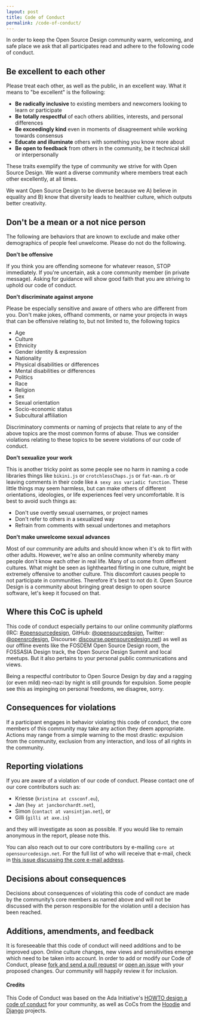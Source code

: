 ```yaml
---
layout: post
title: Code of Conduct
permalink: /code-of-conduct/
---
```


In order to keep the Open Source Design community warm, welcoming, and safe place we ask that all participates read and adhere to the following code of conduct.

## Be excellent to each other

Please treat each other, as well as the public, in an excellent way. What it means to "be excellent" is the following:

- **Be radically inclusive** to existing members and newcomers looking to learn or participate
- **Be totally respectful** of each others abilities, interests, and personal differences
- **Be exceedingly kind** even in moments of disagreement while working towards consensus
- **Educate and illuminate** others with something you  know more about
- **Be open to feedback** from others in the community, be it technical skill or interpersonally

These traits exemplify the type of community we strive for with Open Source Design. We want a diverse community where members treat each other excellently, at all times.

We want Open Source Design to be diverse because we A) believe in equality and B) know that diversity leads to healthier culture, which outputs better creativity.

## Don't be a mean or a not nice person

The following are behaviors that are known to exclude and make other demographics of people feel unwelcome. Please do not do the following.

**Don't be offensive**

If you think you are offending someone for whatever reason, STOP immediately. If you're uncertain, ask a core community member (in private message). Asking for guidance will show good faith that you are striving to uphold our code of conduct.

**Don't discriminate against anyone**

Please be especially sensitive and aware of others who are different from you. Don't make jokes, offhand comments, or name your projects in ways that can be offensive relating to, but not limited to, the following topics

- Age
- Culture
- Ethnicity
- Gender identity & expression
- Nationality
- Physical disabilities or differences
- Mental disabilities or differences
- Politics
- Race
- Religion
- Sex
- Sexual orientation
- Socio-economic status
- Subcultural affiliation

Discriminatory comments or naming of projects that relate to any of the above topics are the most common forms of abuse. Thus we consider violations relating to these topics to be severe violations of our code of conduct.

**Don't sexualize your work**

This is another tricky point as some people see no harm in naming a code libraries things like `bikini.js` or `crotchlessChaps.js` or `fat-man.rb` or leaving comments in their code like `A sexy ass variadic function`. These little things may seem harmless, but can make others of different orientations, ideologies, or life experiences feel very uncomfortable. It is best to avoid such things as:

- Don't use overtly sexual usernames, or project names
- Don't refer to others in a sexualized way
- Refrain from comments with sexual undertones and metaphors

**Don't make unwelcome sexual advances**

Most of our community are adults and should know when it's ok to flirt with other adults. However, we're also an online community whereby many people don't know each other in real life. Many of us come from different cultures. What might be seen as lighthearted flirting in one culture, might be extremely offensive to another culture. This discomfort causes people to not participate in communities. Therefore it's best to not do it. Open Source Design is a community about bringing great design to open source software, let's keep it focused on that.

## Where this CoC is upheld

This code of conduct especially pertains to our online community platforms (IRC: [#opensourcedesign](http://chat.opensourcedesign.net), GitHub: [@opensourcedesign](https://github.com/opensourcedesign), Twitter: [@opensrcdesign](https://twitter.com/opensrcdesign), Discourse: [discourse.opensourcedesign.net](https://discourse.opensourcedesign.net)) as well as our offline events like the FOSDEM Open Source Design room, the FOSSASIA Design track, the Open Source Design Summit and local meetups. But it also pertains to your personal public communications and views.

Being a respectful contributor to Open Source Design by day and a ragging (or even mild) neo-nazi by night is still grounds for expulsion. Some people see this as impinging on personal freedoms, we disagree, sorry.

## Consequences for violations

If a participant engages in behavior violating this code of conduct, the core members of this community may take any action they deem appropriate. Actions may range from a simple warning to the most drastic: expulsion from the community, exclusion from any interaction, and loss of all rights in the community.

## Reporting violations

If you are aware of a violation of our code of conduct. Please contact one of our core contributors such as:
* Kriesse (`kristina at cssconf.eu`),  
* Jan (`hey at jancborchardt.net`),
* Simon (`contact at vansintjan.net`), or
* Gilli (`gilli at axe.is`)

and they will investigate as soon as possible. If you would like to remain anonymous in the report, please note this.

You can also reach out to our core contributors by e-mailing `core at opensourcedesign.net`. For the full list of who will receive that e-mail, check in [this issue discussing the core e-mail address](https://github.com/opensourcedesign/organization/issues/63#issuecomment-293839577).

## Decisions about consequences

Decisions about consequences of violating this code of conduct are made by the community’s core members as named above and will not be discussed with the person responsible for the violation until a decision has been reached.

## Additions, amendments, and feedback

It is foreseeable that this code of conduct will need additions and to be improved upon. Online culture changes, new views and sensitivities emerge which need to be taken into account. In order to add or modify our Code of Conduct, please [fork and send a pull request](https://github.com/opensourcedesign/opensourcedesign.net) or [open an issue](https://github.com/opensourcedesign/opensourcedesign.net/issues) with your proposed changes. Our community will happily review it for inclusion.

#### Credits

This Code of Conduct was based on the Ada Initiative's [HOWTO design a code of conduct](//adainitiative.org/2014/02/howto-design-a-code-of-conduct-for-your-community/) for your community, as well as CoCs from the [Hoodie](http://hood.ie/code-of-conduct/) and [Django](https://www.djangoproject.com/conduct/) projects.
